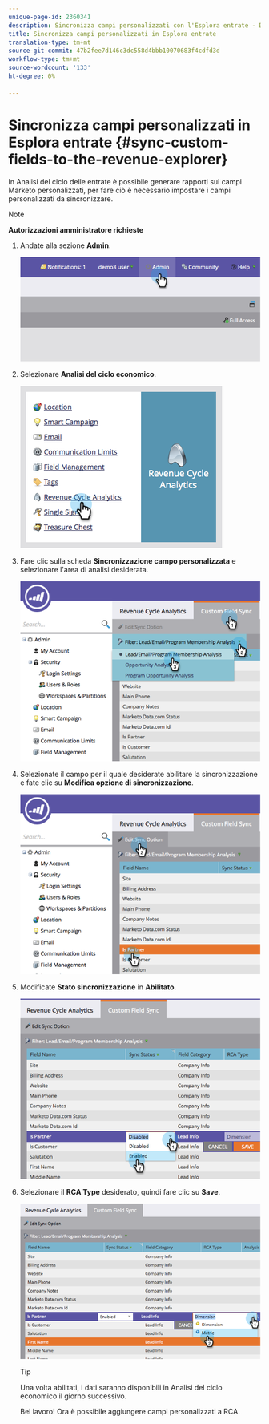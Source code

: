 ```yaml
---
unique-page-id: 2360341
description: Sincronizza campi personalizzati con l'Esplora entrate - Documenti Marketo - Documentazione prodotto
title: Sincronizza campi personalizzati in Esplora entrate
translation-type: tm+mt
source-git-commit: 47b2fee7d146c3dc558d4bbb10070683f4cdfd3d
workflow-type: tm+mt
source-wordcount: '133'
ht-degree: 0%

---
```



# Sincronizza campi personalizzati in Esplora entrate {#sync-custom-fields-to-the-revenue-explorer}

In Analisi del ciclo delle entrate è possibile generare rapporti sui campi Marketo personalizzati, per fare ciò è necessario impostare i campi personalizzati da sincronizzare.

>[!NOTE]
>
>**Autorizzazioni amministratore richieste**

1. Andate alla sezione **Admin**.

   ![](assets/image2014-9-19-9-3a51-3a11.png)

1. Selezionare **Analisi del ciclo economico**.

   ![](assets/image2014-9-19-9-3a51-3a19.png)

1. Fare clic sulla scheda **Sincronizzazione campo personalizzata** e selezionare l&#39;area di analisi desiderata.

   ![](assets/image2014-9-19-9-3a51-3a26.png)

1. Selezionate il campo per il quale desiderate abilitare la sincronizzazione e fate clic su **Modifica opzione di sincronizzazione**.

   ![](assets/image2014-9-19-9-3a51-3a36.png)

1. Modificate **Stato sincronizzazione** in **Abilitato**.

   ![](assets/image2014-9-19-9-3a51-3a45.png)

1. Selezionare il **RCA Type** desiderato, quindi fare clic su **Save**.

   ![](assets/image2014-9-19-9-3a51-3a52.png)

   >[!TIP]
   >
   >Una volta abilitati, i dati saranno disponibili in Analisi del ciclo economico il giorno successivo.

   Bel lavoro! Ora è possibile aggiungere campi personalizzati a RCA.

